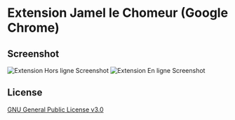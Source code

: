 # Extension Jamel le Chomeur (Google Chrome)

## Screenshot

![Extension Hors ligne Screenshot](https://i.imgur.com/iL7b8rM.png)
![Extension En ligne Screenshot](https://i.imgur.com/KwBKJ9N.png)

## License

[GNU General Public License v3.0](https://choosealicense.com/licenses/gpl-3.0/)
